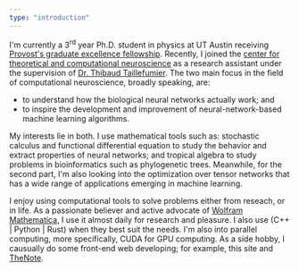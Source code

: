 ```yaml
---
type: "introduction"
---
```


I'm currently a 3<sup>rd</sup> year Ph.D. student in physics at UT Austin receiving [Provost's graduate excellence fellowship](https://ph.utexas.edu/graduate/prospective-graduate-students/financial-support). Recently, I joined the [center for theoretical and computational neuroscience](https://ctcn.utexas.edu/) as a research assistant under the supervision of [Dr. Thibaud Taillefumier](https://mathneuro.cns.utexas.edu/). The two main focus in the field of computational neuroscience, broadly speaking, are: 

- to understand how the biological neural networks actually work; and
- to inspire the development and improvement of neural-network-based machine learning algorithms.
    

My interests lie in both. I use mathematical tools such as: stochastic calculus and functional differential equation to study the behavior and extract properties of neural networks; and tropical algebra to study problems in bioinformatics such as phylogenetic trees. Meanwhile, for the second part, I'm also looking into the optimization over tensor networks that has a wide range of applications emerging in machine learning.
 
I enjoy using computational tools to solve problems either from reseach, or in life. As a passionate believer and active advocate of <a href="https://www.wolfram.com/mathematica/" class="link-normal mma" target="_blank">Wolfram Mathematica</a>, I use it almost daily for research and pleasure. I also use (C++ | Python | Rust) when they best suit the needs. I'm also into parallel computing, more specifically, CUDA for GPU computing. As a side hobby, I causually do some front-end web developing; for example, this site and <a href="https://github.com/yuluyan/TheNote" class="link-black" target="_blank">TheNote</a>.

